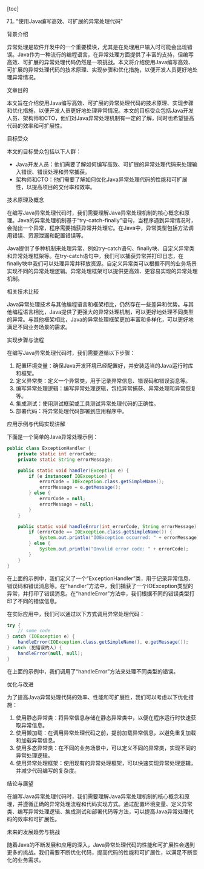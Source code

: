 
[toc]                    
                
                
71. "使用Java编写高效、可扩展的异常处理代码"

背景介绍

异常处理是软件开发中的一个重要模块，尤其是在处理用户输入时可能会出现错误。Java作为一种流行的编程语言，在异常处理方面提供了丰富的支持，但编写高效、可扩展的异常处理代码仍然是一项挑战。本文将介绍使用Java编写高效、可扩展的异常处理代码的技术原理、实现步骤和优化措施，以便开发人员更好地处理异常情况。

文章目的

本文旨在介绍使用Java编写高效、可扩展的异常处理代码的技术原理、实现步骤和优化措施，以便开发人员更好地处理异常情况。本文的目标受众包括Java开发人员、架构师和CTO，他们对Java异常处理机制有一定的了解，同时也希望提高代码的效率和可扩展性。

目标受众

本文的目标受众包括以下人群：

- Java开发人员：他们需要了解如何编写高效、可扩展的异常处理代码来处理输入错误、错误处理和异常捕获。
- 架构师和CTO：他们需要了解如何优化Java异常处理代码的性能和可扩展性，以提高项目的交付率和效率。

技术原理及概念

在编写Java异常处理代码时，我们需要理解Java异常处理机制的核心概念和原理。Java的异常处理机制基于“try-catch-finally”语句，当程序遇到异常情况时，会抛出一个异常，程序需要捕获异常并处理它。在Java中，异常类型包括方法调用错误、资源泄漏和配置错误等。

Java提供了多种机制来处理异常，例如try-catch语句、finally块、自定义异常类和异常处理框架等。在try-catch语句中，我们可以捕获异常并打印日志，在finally块中我们可以处理异常并释放资源。自定义异常类可以根据不同的业务场景实现不同的异常处理逻辑。异常处理框架可以提供更高效、更容易实现的异常处理机制。

相关技术比较

Java异常处理技术与其他编程语言和框架相比，仍然存在一些差异和优势。与其他编程语言相比，Java提供了更强大的异常处理机制，可以更好地处理不同类型的异常。与其他框架相比，Java的异常处理框架更加丰富和多样化，可以更好地满足不同业务场景的需求。

实现步骤与流程

在编写Java异常处理代码时，我们需要遵循以下步骤：

1. 配置环境变量：确保Java开发环境已经配置好，并安装适当的Java运行时库和框架。
2. 定义异常类：定义一个异常类，用于记录异常信息、错误码和错误消息等。
3. 编写异常处理逻辑：编写异常处理逻辑，包括异常捕获、异常处理和异常恢复等。
4. 集成测试：使用测试框架或工具测试异常处理代码的正确性。
5. 部署代码：将异常处理代码部署到应用程序中。

应用示例与代码实现讲解

下面是一个简单的Java异常处理示例：

```java
public class ExceptionHandler {
    private static int errorCode;
    private static String errorMessage;

    public static void handler(Exception e) {
        if (e instanceof IOException) {
            errorCode = IOException.class.getSimpleName();
            errorMessage = e.getMessage();
        } else {
            errorCode = null;
            errorMessage = null;
        }
    }

    public static void handleError(int errorCode, String errorMessage) {
        if (errorCode == IOException.class.getSimpleName()) {
            System.out.println("IOException occurred: " + errorMessage);
        } else {
            System.out.println("Invalid error code: " + errorCode);
        }
    }
}
```

在上面的示例中，我们定义了一个“ExceptionHandler”类，用于记录异常信息、错误码和错误消息等。在“handler”方法中，我们捕获了一个IOException类型的异常，并打印了错误消息。在“handleError”方法中，我们根据不同的错误类型打印了不同的错误信息。

在实际应用中，我们可以通过以下方式调用异常处理代码：

```java
try {
    // some code
} catch (IOException e) {
    handleError(IOException.class.getSimpleName(), e.getMessage());
} catch (犯错误的人) {
    handleError(null, null);
}
```

在上面的示例中，我们调用了“handleError”方法来处理不同类型的错误。

优化与改进

为了提高Java异常处理代码的效率、性能和可扩展性，我们可以考虑以下优化措施：

1. 使用静态异常类：将异常信息存储在静态异常类中，以便在程序运行时快速获取异常信息。
2. 使用懒加载：在调用异常处理代码之前，提前加载异常信息，以避免重复加载和加载异常信息。
3. 使用多态异常类：在不同的业务场景中，可以定义不同的异常类，实现不同的异常处理逻辑。
4. 使用异常处理框架：使用现有的异常处理框架，可以快速实现异常处理逻辑，并减少代码编写的复杂度。

结论与展望

在编写Java异常处理代码时，我们需要理解Java异常处理机制的核心概念和原理，并遵循正确的异常处理流程和代码实现方式。通过配置环境变量、定义异常类、编写异常处理逻辑、集成测试和部署代码等方法，可以提高Java异常处理代码的效率和可扩展性。

未来的发展趋势与挑战

随着Java的不断发展和应用的深入，Java异常处理代码的性能和可扩展性会遇到更多的挑战。我们需要不断优化代码，提高代码的性能和可扩展性，以满足不断变化的业务需求。

